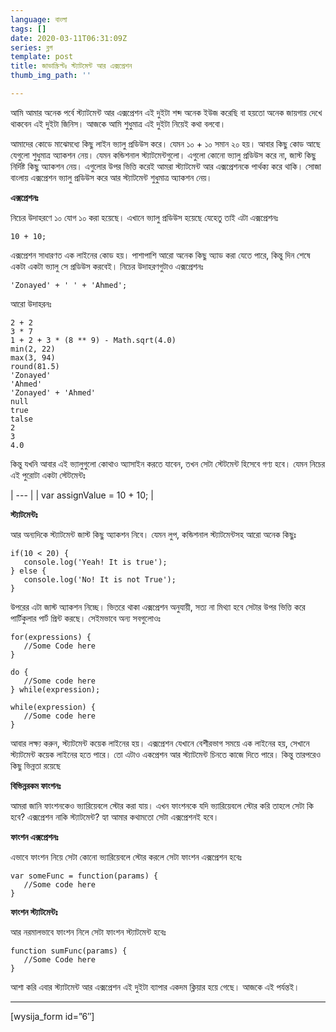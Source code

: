 ```yaml
---
language: বাংলা
tags: []
date: 2020-03-11T06:31:09Z
series: ব্লগ
template: post
title: জাভাস্ক্রিপ্টঃ স্ট্যাটমেন্ট আর এক্সপ্রেশন
thumb_img_path: ''

---
```

আমি আমার অনেক পর্বে স্ট্যাটমেন্ট আর এক্সপ্রেশন এই দুইটা শব্দ অনেক ইউজ করেছি বা হয়তো অনেক জায়গায় দেখে থাকবেন এই দুইটা জিনিস। আজকে আমি শুধুমাত্র এই দুইটা নিয়েই কথা বলবো।

আমাদের কোডে মাঝেমধ্যে কিছু লাইন ভ্যালু প্রডিউস করে। যেমন ১০ + ১০ সমান ২০ হয়। আবার কিছু কোড আছে যেগুলো শুধুমাত্র অ্যাকশন নেয়। যেমন কন্ডিশনাল স্ট্যাটমেন্টগুলো। এগুলো কোনো ভ্যালু প্রডিউস করে না, জাস্ট কিছু নির্দিষ্ট কিছু অ্যাকশন নেয়। এগুলোর উপর ভিত্তি করেই আমরা স্ট্যাটমেন্ট আর এক্সপ্রেশনকে পার্থক্য করে থাকি। সোজা বাংলায় এক্সপ্রেশন ভ্যালু প্রডিউস করে আর স্ট্যাটমেন্ট শুধুমাত্র অ্যাকশন নেয়।

**এক্সপ্রেশনঃ**

নিচের উদাহরণে ১০ যোগ ১০ করা হয়েছে। এখানে ভ্যালু প্রডিউস হয়েছে যেহেতু তাই এটা এক্সপ্রেশনঃ

    10 + 10;

এক্সপ্রেশন সাধারণত এক লাইনের কোড হয়। পাশাপাশি আরো অনেক কিছু অ্যাড করা যেতে পারে, কিন্তু দিন শেষে একটা একটা ভ্যালু সে প্রডিউস করবেই। নিচের উদাহরণগুটাও এক্সপ্রেশনঃ

    'Zonayed' + ' ' + 'Ahmed';

আরো উদাহরনঃ

    2 + 2
    3 * 7
    1 + 2 + 3 * (8 ** 9) - Math.sqrt(4.0)
    min(2, 22)
    max(3, 94)
    round(81.5)
    'Zonayed'
    'Ahmed'
    'Zonayed' + 'Ahmed'
    null
    true
    talse
    2
    3
    4.0

কিন্তু যখনি আবার এই ভ্যালুগুলো কোথাও অ্যাসাইন করতে যাবেন, তখন সেটা স্টেটমেন্ট হিসেবে গণ্য হবে। যেমন নিচের এই পুরোটা একটা স্টেটমেন্টঃ

| --- |
| var assignValue = 10 + 10; |

**স্ট্যাটমেন্টঃ**

আর অন্যদিকে স্ট্যাটমেন্ট জাস্ট কিছু অ্যাকশন নিবে। যেমন লুপ, কন্ডিশনাল স্ট্যাটমেন্টসহ আরো অনেক কিছুঃ

    if(10 < 20) {
       console.log('Yeah! It is true');
    } else {
       console.log('No! It is not True');
    }

উপরের এটা জাস্ট অ্যাকশন নিচ্ছে। ভিতরে থাকা এক্সপ্রেশন অনুযায়ী, সত্য না মিথ্যা হবে সেটার উপর ভিত্তি করে পার্টিকুলার পার্ট প্রিন্ট করছে। সেইমভাবে অন্য সবগুলোওঃ

    for(expressions) {
       //Some Code here
    }

    do {
       //Some code here
    } while(expression);

    while(expression) {
       //Some code here
    }

আবার লক্ষ্য করুন, স্ট্যাটমেন্ট কয়েক লাইনের হয়। এক্সপ্রেশন যেখানে বেশীরভাগ সময়ে এক লাইনের হয়, সেখানে স্ট্যাটমেন্ট কয়েক লাইনের হতে পারে। তো এটাও একপ্রেশন আর স্ট্যাটমেন্ট চিনতে কাজে দিতে পারে। কিন্তু তারপরেও কিছু ভিন্নতা রয়েছে

**বিভিন্নরকম ফাংশনঃ**

আমরা জানি ফাংশনকেও ভ্যারিয়েবলে স্টোর করা যায়। এখন ফাংশনকে যদি ভ্যারিয়েবলে স্টোর করি তাহলে সেটা কি হবে? এক্সপ্রেশন নাকি স্ট্যাটমেন্ট? হ্যা আমার কথামতো সেটা এক্সপ্রেশনই হবে।

**ফাংশন এক্সপ্রেশনঃ**

এভাবে ফাংশন নিয়ে সেটা কোনো ভ্যারিয়েবলে স্টোর করলে সেটা ফাংশন এক্সপ্রেশন হবেঃ

    var someFunc = function(params) {
       //Some code here
    }

**ফাংশন স্ট্যাটমেন্টঃ**

আর নরমালভাবে ফাংশন নিলে সেটা ফাংশন স্ট্যাটমেন্ট হবেঃ

    function sumFunc(params) {
       //Some Code here
    }

আশা করি এবার স্ট্যাটমেন্ট আর এক্সপ্রেশন এই দুইটা ব্যাপার একদম ক্লিয়ার হয়ে গেছে। আজকে এই পর্যন্তই।

***

\[wysija_form id=”6″\]